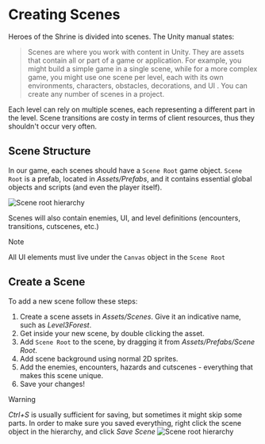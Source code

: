 # Creating Scenes

Heroes of the Shrine is divided into scenes. The Unity manual states:

> Scenes are where you work with content in Unity. They are assets that contain all or part of a game or application. For example, you might build a simple game in a single scene, while for a more complex game, you might use one scene per level, each with its own environments, characters, obstacles, decorations, and UI
. You can create any number of scenes in a project.

Each level can rely on multiple scenes, each representing a different part in the level. Scene transitions are costy in terms of client resources, thus they shouldn't occur very often.

## Scene Structure

In our game, each scenes should have a `Scene Root` game object. `Scene Root` is a prefab, located in *Assets/Prefabs*, and it contains essential global objects and scripts (and even the player itself).

![Scene root hierarchy](resources/SceneRootHierarchy.png)

Scenes will also contain enemies, UI, and level definitions (encounters, transitions, cutscenes, etc.)

> [!NOTE]
> All UI elements must live under the `Canvas` object in the `Scene Root`

## Create a Scene

To add a new scene follow these steps:

1. Create a scene assets in *Assets/Scenes*. Give it an indicative name, such as *Level3Forest*.
2. Get inside your new scene, by double clicking the asset.
3. Add `Scene Root` to the scene, by dragging it from *Assets/Prefabs/Scene Root*.
4. Add scene background using normal 2D sprites.
5. Add the enemies, encounters, hazards and cutscenes - everything that makes this scene unique.
6. Save your changes!

> [!WARNING]
> *Ctrl+S* is usually sufficient for saving, but sometimes it might skip some parts. In order to make sure you saved everything, right click the scene object in the hierarchy, and click *Save Scene*
> ![Scene root hierarchy](resources/SaveScene.png)